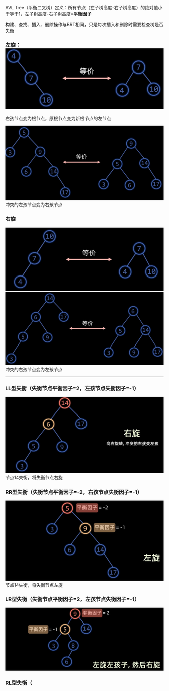 AVL Tree（平衡二叉树）定义：所有节点（左子树高度-右子树高度）的绝对值小于等于1，左子树高度-右子树高度=**平衡因子**

构建、查找、插入、删除操作与BRT相同，只是每次插入和删除时需要检查树是否失衡

### 左旋：![输入图片说明](/imgs/2025-02-25/uR5ClhTB3fNXsjXt.png)
右孩节点变为根节点，原根节点变为新根节点的左节点

![输入图片说明](/imgs/2025-02-25/UrFxl01rzqL7IM9a.png)
冲突的左孩节点变为右孩节点

### 右旋
![输入图片说明](/imgs/2025-02-25/tXms0Yc7SyloudXx.png)
![输入图片说明](/imgs/2025-02-25/8VSGQUoL7qGfvVxe.png)
冲突的右孩节点变为左孩节点

---

### LL型失衡（失衡节点平衡因子=2，左孩节点失衡因子=-1）
![输入图片说明](/imgs/2025-02-25/NEDFoDXBQ78MoFcK.png)
节点14失衡，将失衡节点右旋

### RR型失衡（失衡节点平衡因子=-2，右孩节点失衡因子=-1）
![输入图片说明](/imgs/2025-02-25/3jrsPoAek2oLBVxW.png)
节点14失衡，将失衡节点左旋

### LR型失衡（失衡节点平衡因子=2，左孩节点失衡因子=-1）
![输入图片说明](/imgs/2025-02-25/IMqqVx26Hx2cD9Dy.png)

### RL型失衡（
<!--stackedit_data:
eyJoaXN0b3J5IjpbLTM0Nzc5NzY3MV19
-->